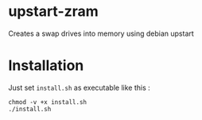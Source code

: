 # upstart-zram

Creates a swap drives into memory using debian upstart

# Installation

Just set `install.sh` as executable like this :

```shell
chmod -v +x install.sh
./install.sh
```
